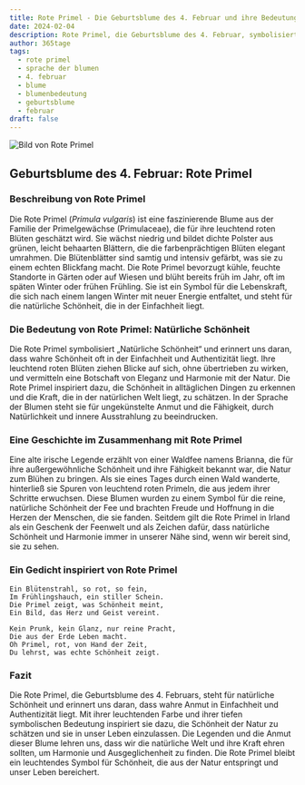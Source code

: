 ```yaml
---
title: Rote Primel - Die Geburtsblume des 4. Februar und ihre Bedeutung
date: 2024-02-04
description: Rote Primel, die Geburtsblume des 4. Februar, symbolisiert Natürliche Schönheit. Erfahre mehr über ihre Geschichte, Bedeutung und Symbolik in der Sprache der Blumen.
author: 365tage
tags:
  - rote primel
  - sprache der blumen
  - 4. februar
  - blume
  - blumenbedeutung
  - geburtsblume
  - februar
draft: false
---
```


![Bild von Rote Primel](https://cdn.pixabay.com/photo/2017/02/05/17/06/flower-2040617_640.jpg#center)

## Geburtsblume des 4. Februar: Rote Primel

### Beschreibung von Rote Primel

Die Rote Primel (_Primula vulgaris_) ist eine faszinierende Blume aus der Familie der Primelgewächse (Primulaceae), die für ihre leuchtend roten Blüten geschätzt wird. Sie wächst niedrig und bildet dichte Polster aus grünen, leicht behaarten Blättern, die die farbenprächtigen Blüten elegant umrahmen. Die Blütenblätter sind samtig und intensiv gefärbt, was sie zu einem echten Blickfang macht. Die Rote Primel bevorzugt kühle, feuchte Standorte in Gärten oder auf Wiesen und blüht bereits früh im Jahr, oft im späten Winter oder frühen Frühling. Sie ist ein Symbol für die Lebenskraft, die sich nach einem langen Winter mit neuer Energie entfaltet, und steht für die natürliche Schönheit, die in der Einfachheit liegt.

### Die Bedeutung von Rote Primel: Natürliche Schönheit

Die Rote Primel symbolisiert „Natürliche Schönheit“ und erinnert uns daran, dass wahre Schönheit oft in der Einfachheit und Authentizität liegt. Ihre leuchtend roten Blüten ziehen Blicke auf sich, ohne übertrieben zu wirken, und vermitteln eine Botschaft von Eleganz und Harmonie mit der Natur. Die Rote Primel inspiriert dazu, die Schönheit in alltäglichen Dingen zu erkennen und die Kraft, die in der natürlichen Welt liegt, zu schätzen. In der Sprache der Blumen steht sie für ungekünstelte Anmut und die Fähigkeit, durch Natürlichkeit und innere Ausstrahlung zu beeindrucken.

### Eine Geschichte im Zusammenhang mit Rote Primel

Eine alte irische Legende erzählt von einer Waldfee namens Brianna, die für ihre außergewöhnliche Schönheit und ihre Fähigkeit bekannt war, die Natur zum Blühen zu bringen. Als sie eines Tages durch einen Wald wanderte, hinterließ sie Spuren von leuchtend roten Primeln, die aus jedem ihrer Schritte erwuchsen. Diese Blumen wurden zu einem Symbol für die reine, natürliche Schönheit der Fee und brachten Freude und Hoffnung in die Herzen der Menschen, die sie fanden. Seitdem gilt die Rote Primel in Irland als ein Geschenk der Feenwelt und als Zeichen dafür, dass natürliche Schönheit und Harmonie immer in unserer Nähe sind, wenn wir bereit sind, sie zu sehen.

### Ein Gedicht inspiriert von Rote Primel

```
Ein Blütenstrahl, so rot, so fein,  
Im Frühlingshauch, ein stiller Schein.  
Die Primel zeigt, was Schönheit meint,  
Ein Bild, das Herz und Geist vereint.  

Kein Prunk, kein Glanz, nur reine Pracht,  
Die aus der Erde Leben macht.  
Oh Primel, rot, von Hand der Zeit,  
Du lehrst, was echte Schönheit zeigt.  
```

### Fazit

Die Rote Primel, die Geburtsblume des 4. Februars, steht für natürliche Schönheit und erinnert uns daran, dass wahre Anmut in Einfachheit und Authentizität liegt. Mit ihrer leuchtenden Farbe und ihrer tiefen symbolischen Bedeutung inspiriert sie dazu, die Schönheit der Natur zu schätzen und sie in unser Leben einzulassen. Die Legenden und die Anmut dieser Blume lehren uns, dass wir die natürliche Welt und ihre Kraft ehren sollten, um Harmonie und Ausgeglichenheit zu finden. Die Rote Primel bleibt ein leuchtendes Symbol für Schönheit, die aus der Natur entspringt und unser Leben bereichert.